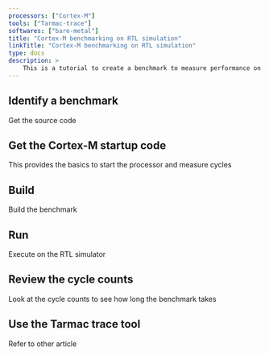 ```yaml
---
processors: ["Cortex-M"]
tools: ["Tarmac-trace"]
softwares: ["bare-metal"]
title: "Cortex-M benchmarking on RTL simulation"
linkTitle: "Cortex-M benchmarking on RTL simulation"
type: docs
description: >
    This is a tutorial to create a benchmark to measure performance on a Cortex-M CPU runnning RTL simulation
---
```

## Identify a benchmark

Get the source code

## Get the Cortex-M startup code

This provides the basics to start the processor and measure cycles

## Build

Build the benchmark 

## Run

Execute on the RTL simulator

## Review the cycle counts

Look at the cycle counts to see how long the benchmark takes

## Use the Tarmac trace tool

Refer to other article


